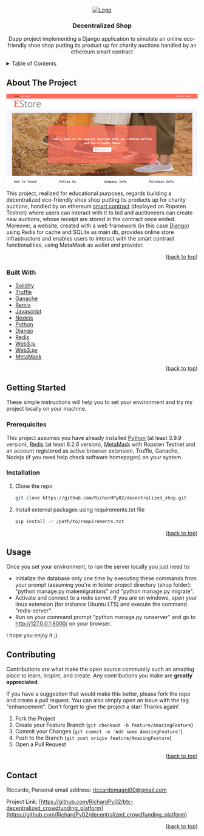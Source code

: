 <div id="top"></div>
<!-- PROJECT LOGO -->
<br />
<div align="center">
  <a href="https://github.com/RichardPy02/decentralized_shop">
    <img src="shop/static/img/favicon.ico" alt="Logo" width="80" height="80">
  </a>

  <h3 align="center">Decentralized Shop</h3>

  <p align="center">
      Dapp project implementing a Django application to simulate an online eco-friendly shoe shop putting its product up for charity auctions handled by an ethereum smart contract
    <br/>
    <!-- <a href="https://riccardo02.pythonanywhere.com/"><strong>Visit the website »</strong></a> -->
  </p>
</div>



<!-- TABLE OF CONTENTS -->
<details>
  <summary>Table of Contents</summary>
  <ol>
    <li>
      <a href="#about-the-project">About The Project</a>
      <ul>
        <li><a href="#built-with">Built With</a></li>
      </ul>
    </li>
    <li>
      <a href="#getting-started">Getting Started</a>
      <ul>
        <li><a href="#prerequisites">Prerequisites</a></li>
        <li><a href="#installation">Installation</a></li>
      </ul>
    </li>
    <li><a href="#usage">Usage</a></li>
    <li><a href="#contributing">Contributing</a></li>
    <li><a href="#contact">Contact</a></li>
  </ol>
</details>



<!-- ABOUT THE PROJECT -->
## About The Project

![Home Page image](shop/static/img/homepageSite.png)

This project, realized for educational purposes, regards building a decentralized eco-friendly shoe shop putting its products up for charity auctions, handled by an ethereum 
[smart contract](https://ropsten.etherscan.io/address/0xb49468a4560f4929211d7e968b8b16f81562831b)
(deployed on Ropsten Testnet) where users can interact with it to bid and auctioneers can create new auctions, whose receipt are stored in the contract once ended.
Moreover, a website, created with a web framework (in this case [Django](https://www.djangoproject.com/)) using Redis for cache and SQLite as main db, provides online store infrastructure and enables users to interact with the smart contract functionalities, using MetaMask as wallet and provider.

<p align="right">(<a href="#top">back to top</a>)</p>



### Built With

* [Solidity](https://docs.soliditylang.org/en/v0.8.11/)
* [Truffle](https://trufflesuite.com/truffle/)
* [Ganache](https://trufflesuite.com/ganache/)
* [Remix](https://github.com/ethereum/remix-desktop/releases)
* [Javascript](https://www.javascript.com/)
* [Nodejs](https://nodejs.org/it/)
* [Python](https://www.python.org/)
* [Django](https://www.djangoproject.com/)
* [Redis](https://redis.io/)
* [Web3.js](https://web3js.readthedocs.io/en/v1.7.0/)
* [Web3.py](https://web3py.readthedocs.io/en/stable/)
* [MetaMask](https://metamask.io/)

<p align="right">(<a href="#top">back to top</a>)</p>



<!-- GETTING STARTED -->
## Getting Started
These simple instructions will help you to set your environment and try my project locally on your machine.

### Prerequisites

This project assumes you have already installed [Python](https://www.python.org/downloads/) (at least 3.9.9 version), [Redis](https://redis.io/download) (at least 6.2.6 version), [MetaMask](https://chrome.google.com/webstore/detail/metamask/nkbihfbeogaeaoehlefnkodbefgpgknn) with Ropsten Testnet and an account registered as active browser extension,
Truffle, Ganache, Nodejs (if you need help check software homepages) on your system.

### Installation

1. Clone the repo
   ```sh
   git clone https://github.com/RichardPy02/decentralized_shop.git
   ```
2. Install external packages using requirements.txt file
   ```sh
   pip install -r /path/to/requirements.txt
   ```

<p align="right">(<a href="#top">back to top</a>)</p>

<!-- USAGE EXAMPLES -->
## Usage

Once you set your environment, to run the server locally you just need to:
* Initialize the database only one time by executing these commands from your prompt (assuming you're in folder project directory (shop folder): "python manage.py makemigrations" and "python manage.py migrate".
* Activate and connect to a redis server. If you are on windows, open your linux extension (for instance Ubuntu LTS) and execute the command "redis-server".
* Run on your command prompt "python manage.py runserver" and go to http://127.0.0.1:8000/ on your browser. 

I hope you enjoy it ;).


<!-- CONTRIBUTING -->
## Contributing

Contributions are what make the open source community such an amazing place to learn, inspire, and create. Any contributions you make are **greatly appreciated**.

If you have a suggestion that would make this better, please fork the repo and create a pull request. You can also simply open an issue with the tag "enhancement".
Don't forget to give the project a star! Thanks again!

1. Fork the Project
2. Create your Feature Branch (`git checkout -b feature/AmazingFeature`)
3. Commit your Changes (`git commit -m 'Add some AmazingFeature'`)
4. Push to the Branch (`git push origin feature/AmazingFeature`)
5. Open a Pull Request

<p align="right">(<a href="#top">back to top</a>)</p>

<!-- CONTACT -->
## Contact

Riccardo, 
Personal email address: riccardomagni00@gmail.com

Project Link: [https://github.com/RichardPy02/btc-decentralized_crowdfunding_platform](https://github.com/RichardPy02/decentralized_crowdfunding_platform)

<p align="right">(<a href="#top">back to top</a>)</p>
